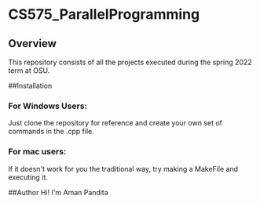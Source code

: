 # CS575_ParallelProgramming

## Overview
This repository consists of all the projects executed during the spring 2022 term at OSU.

##Installation
### For Windows Users:
Just clone the repository for reference and create your own set of commands in the .cpp file.

### For mac users:
If it doesn't work for you the traditional way, try making a MakeFile and executing it.


##Author
Hi! I'm Aman Pandita
